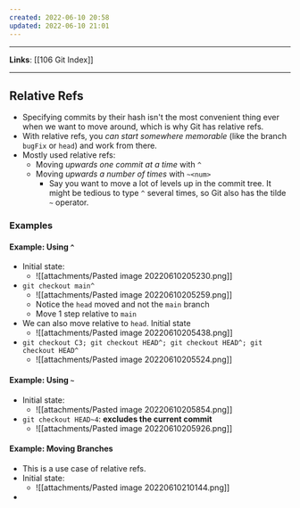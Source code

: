 ```yaml
---
created: 2022-06-10 20:58
updated: 2022-06-10 21:01
---
```

---
**Links**: [[106 Git Index]]

---
## Relative Refs
- Specifying commits by their hash isn't the most convenient thing ever when we want to move around, which is why Git has relative refs.
- With relative refs, you *can start somewhere memorable* (like the branch `bugFix` or `head`) and work from there.
- Mostly used relative refs:
	- Moving *upwards one commit at a time* with `^`
	- Moving *upwards a number of times* with `~<num>`
		- Say you want to move a lot of levels up in the commit tree. It might be tedious to type `^` several times, so Git also has the tilde `~` operator.

### Examples
#### Example: Using `^`
- Initial state:
	- ![[attachments/Pasted image 20220610205230.png]]
- `git checkout main^`
	- ![[attachments/Pasted image 20220610205259.png]]
	- Notice the `head` moved and not the `main` branch
	- Move 1 step relative to `main`
- We can also move relative to `head`. Initial state
	- ![[attachments/Pasted image 20220610205438.png]]
- `git checkout C3; git checkout HEAD^; git checkout HEAD^; git checkout HEAD^`
	- ![[attachments/Pasted image 20220610205524.png]]

#### Example: Using `~`
- Initial state:
	- ![[attachments/Pasted image 20220610205854.png]]
- `git checkout HEAD~4`: **excludes the current commit**
	- ![[attachments/Pasted image 20220610205926.png]]

#### Example: Moving Branches
- This is a use case of relative refs.
- Initial state:
	- ![[attachments/Pasted image 20220610210144.png]]
- 